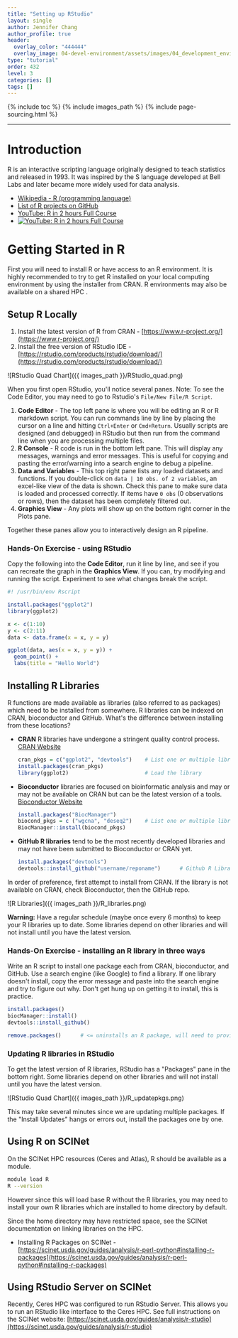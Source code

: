 ```yaml
---
title: "Setting up RStudio"
layout: single
author: Jennifer Chang
author_profile: true
header:
  overlay_color: "444444"
  overlay_image: 04-devel-environment/assets/images/04_development_envir_banner.png
type: "tutorial"
order: 432
level: 3
categories: []
tags: []
---
```


{% include toc %}
{% include images_path %}
{% include page-sourcing.html %}

---


# Introduction

R is an interactive scripting language originally designed to teach statistics and released in 1993. It was inspired by the S language developed at Bell Labs and later became more widely used for data analysis.

* [Wikipedia - R (programming language)](https://en.wikipedia.org/wiki/R_(programming_language))
* [List of R projects on GitHub](https://github.com/topics/r)
* [YouTube: R in 2 hours Full Course](https://youtu.be/_V8eKsto3Ug)
* [![YouTube: R in 2 hours Full Course](https://img.youtube.com/vi/_V8eKsto3Ug/0.jpg)](https://youtu.be/_V8eKsto3Ug)

# Getting Started in R

First you will need to install R or have access to an R environment. It is highly recommended to try to get R installed on your local computing environment by using the installer from CRAN. R environments may also be available on a shared HPC .

## Setup R Locally

1. Install the latest version of R from CRAN - [https://www.r-project.org/](https://www.r-project.org/)
2. Install the free version of RStudio IDE - [https://rstudio.com/products/rstudio/download/](https://rstudio.com/products/rstudio/download/)

![RStudio Quad Chart]({{ images_path }}/RStudio_quad.png)

When you first open RStudio, you'll notice several panes. Note: To see the Code Editor, you may need to go to Rstudio's  `File/New File/R Script`.

1. **Code Editor** - The top left pane is where you will be editing an R or R markdown script. You can run commands line by line by placing the cursor on a line and hitting `Ctrl+Enter` or `Cmd+Return`. Usually scripts are designed (and debugged) in RStudio but then run from the command line when you are processing multiple files.
2. **R Console** - R code is run in the bottom left pane. This will display any messages, warnings and error messages. This is useful for copying and pasting the error/warning into a search engine to debug a pipeline.
3. **Data and Variables** - This top right pane lists any loaded datasets and functions. If you double-click on `data | 10 obs. of 2 variables`, an excel-like view of the data is shown. Check this pane to make sure data is loaded and processed correctly. If items have `0 obs` (0 observations or rows), then the dataset has been completely filtered out.
4. **Graphics View** - Any plots will show up on the bottom right corner in the Plots pane.

Together these panes allow you to interactively design an R pipeline.

### Hands-On Exercise - using RStudio

Copy the following into the **Code Editor**, run it line by line, and see if you can recreate the graph in the **Graphics View**.  If you can, try modifying and running the script. Experiment to see what changes break the script.

```R
#! /usr/bin/env Rscript

install.packages("ggplot2")
library(ggplot2)

x <- c(1:10)
y <- c(2:11)
data <- data.frame(x = x, y = y)

ggplot(data, aes(x = x, y = y)) +
  geom_point() +
  labs(title = "Hello World")
```

## Installing R Libraries

R functions are made available as libraries (also referred to as packages) which need to be installed from somewhere. R libraries can be indexed on CRAN, bioconductor and GitHub. What's the difference between installing from these locations?

* **CRAN** R libraries have undergone a stringent quality control process. [CRAN Website](https://cran.r-project.org/)

  ```R
  cran_pkgs = c("ggplot2", "devtools")    # List one or multiple libraries
  install.packages(cran_pkgs)
  library(ggplot2)                        # Load the library
  ```

* **Bioconductor** libraries are focused on bioinformatic analysis and may or may not be available on CRAN but can be the latest version of a tools. [Bioconductor Website](https://www.bioconductor.org/install/)

  ```R
  install.packages("BiocManager")
  biocond_pkgs = c ("wgcna", "deseq2")    # List one or multiple libraries
  BiocManager::install(biocond_pkgs)
  ```

* **GitHub R libraries** tend to be the most recently developed libraries and may not have been submitted to Bioconductor or CRAN yet.

  ```R
  install.packages("devtools")
  devtools::install_github("username/reponame")      # Github R Library name
  ```

In order of preference, first attempt to install from CRAN. If the library is not available on CRAN, check Bioconductor, then the GitHub repo.

![R Libraries]({{ images_path }}/R_libraries.png)

**Warning:** Have a regular schedule (maybe once every 6 months) to keep your R libraries up to date. Some libraries depend on other libraries and will not install until you have the latest version.

### Hands-On Exercise - installing an R library in three ways

Write an R script to install one package each from CRAN, bioconductor, and GitHub. Use a search engine (like Google) to find a library. If one library doesn't install, copy the error message and paste into the search engine and try to figure out why. Don't get hung up on getting it to install, this is practice.

```R
install.packages()
biocManager::install()
devtools::install_github()

remove.packages()      # <= uninstalls an R package, will need to provide package name
```

### Updating R libraries in RStudio

To get the latest version of R libraries, RStudio has a "Packages" pane in the bottom right. Some libraries depend on other libraries and will not install until you have the latest version.

![RStudio Quad Chart]({{ images_path }}/R_updatepkgs.png)

This may take several minutes since we are updating multiple packages. If the "Install Updates" hangs or errors out, install the packages one by one.

## Using R on SCINet

On the SCINet HPC resources (Ceres and Atlas), R should be available as a module.

```bash
module load R
R --version
```

However since this will load base R without the R libraries, you may need to install your own R libraries which are installed to home directory by default.

Since the home directory may have restricted space, see the SCINet documentation on linking libraries on the HPC.

* Installing R Packages on SCINet - [https://scinet.usda.gov/guides/analysis/r-perl-python#installing-r-packages](https://scinet.usda.gov/guides/analysis/r-perl-python#installing-r-packages)

## Using RStudio Server on SCINet

Recently, Ceres HPC was configured to run RStudio Server. This allows you to run an RStudio like interface to the Ceres HPC. See full instructions on the SCINet website: [https://scinet.usda.gov/guides/analysis/r-studio](https://scinet.usda.gov/guides/analysis/r-studio)

<!--
## Testing Equations
https://www.cross-validated.com/How-to-render-math-on-Minimal-Mistakes/

Inline Equations

```
\\(x = y \times z)
```

Block Equations

```
\\[f(a) = \frac{1}{10 \times 11}\\]
```
-->
